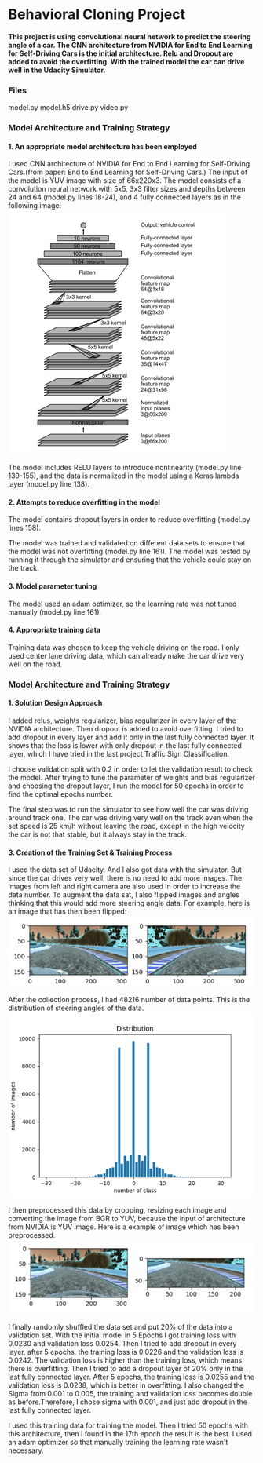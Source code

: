 # **Behavioral Cloning Project**

#### This project is using convolutional neural network to predict the steering angle of a car. The CNN architecture from NVIDIA for End to End Learning for Self-Driving Cars is the initial architecture. Relu and Dropout are added to avoid the overfitting. With the trained model the car can drive well in the Udacity Simulator.


[//]: # (Image References)


[image1]: ./image/CNN_Architecture.png "NVIDIA.jpg"
[image2]: ./image/flipping.png "flipping"
[image3]: ./image/Preprocessing.png "Preprocessing"
[image4]: ./image/Angle_Distribution.jpg "Angle_Distribution.jpg"

### Files
model.py 
model.h5
drive.py
video.py

### Model Architecture and Training Strategy

#### 1. An appropriate model architecture has been employed

I used CNN architecture of NVIDIA for End to End Learning for Self-Driving Cars.(from paper: End to End Learning for Self-Driving Cars.) The input of the model is YUV image with size of 66x220x3. The model consists of a convolution neural network with 5x5, 3x3 filter sizes and depths between 24 and 64 (model.py lines 18-24), and 4 fully connected layers as in the following image: 
![alt text][image1]

The model includes RELU layers to introduce nonlinearity (model.py line 139-155), and the data is normalized in the model using a Keras lambda layer (model.py line 138). 

#### 2. Attempts to reduce overfitting in the model

The model contains dropout layers in order to reduce overfitting (model.py lines 158). 

The model was trained and validated on different data sets to ensure that the model was not overfitting (model.py line 161). The model was tested by running it through the simulator and ensuring that the vehicle could stay on the track.

#### 3. Model parameter tuning

The model used an adam optimizer, so the learning rate was not tuned manually (model.py line 161).

#### 4. Appropriate training data

Training data was chosen to keep the vehicle driving on the road. I only used center lane driving data, which can already make the car drive very well on the road.

### Model Architecture and Training Strategy

#### 1. Solution Design Approach
I added relus, weights regularizer, bias regularizer in every layer of the NVIDIA architecture. Then dropout is added to avoid overfitting. I tried to add dropout in every layer and add it only in the last fully connected layer. It shows that the loss is lower with only dropout in the last fully connected layer, which I have tried in the last project Traffic Sign Classification. 

I choose validation split with 0.2 in order to let the validation result to check the model. After trying to tune the parameter of weights and bias regularizer and choosing the dropout layer, I run the model for 50 epochs in order to find the optimal epochs number.

The final step was to run the simulator to see how well the car was driving around track one. The car was driving very well on the track even when the set speed is 25 km/h without leaving the road, except in the high velocity the car is not that stable, but it always stay in the track. 

#### 3. Creation of the Training Set & Training Process

I used the data set of Udacity. And I also got data with the simulator. But since the car drives very well, there is no need to add more images. The images from left and right camera are also used in order to increase the data number. To augment the data sat, I also flipped images and angles thinking that this would add more steering angle data. For example, here is an image that has then been flipped:
![alt text][image2]

After the collection process, I had 48216 number of data points. This is the distribution of steering angles of the data.
![alt text][image4]

I then preprocessed this data by cropping, resizing each image and converting the image from BGR to YUV, because the input of architecture from NVIDIA is YUV image. Here is a example of image which has been preprocessed.
![alt text][image3]

I finally randomly shuffled the data set and put 20% of the data into a validation set. With the initial model in 5 Epochs I got training loss with 0.0230 and validation loss 0.0254. Then I tried to add dropout in every layer, after 5 epochs, the training loss is 0.0226 and the validation loss is 0.0242. The validation loss is higher than the training loss, which means there is overfitting. Then I tried to add a dropout layer of 20% only in the last fully connected layer. After 5 epochs, the training loss is 0.0255 and the validation loss is 0.0238, which is better in overfitting. I also changed the Sigma from 0.001 to 0.005, the training and validation loss becomes double as before.Therefore, I chose sigma with 0.001, and just add dropout in the last fully connected layer.

I used this training data for training the model. Then I tried 50 epochs with this architecture, then I found in the 17th epoch the result is the best. I used an adam optimizer so that manually training the learning rate wasn't necessary.
